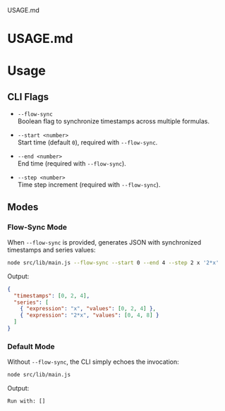 USAGE.md
# USAGE.md
# Usage

## CLI Flags

- `--flow-sync`  
  Boolean flag to synchronize timestamps across multiple formulas.

- `--start <number>`  
  Start time (default `0`), required with `--flow-sync`.

- `--end <number>`  
  End time (required with `--flow-sync`).

- `--step <number>`  
  Time step increment (required with `--flow-sync`).

## Modes

### Flow-Sync Mode

When `--flow-sync` is provided, generates JSON with synchronized timestamps and series values:

```bash
node src/lib/main.js --flow-sync --start 0 --end 4 --step 2 x '2*x'
```

Output:
```json
{
  "timestamps": [0, 2, 4],
  "series": [
    { "expression": "x", "values": [0, 2, 4] },
    { "expression": "2*x", "values": [0, 4, 8] }
  ]
}
```

### Default Mode

Without `--flow-sync`, the CLI simply echoes the invocation:

```bash
node src/lib/main.js
```

Output:
```
Run with: []
```
